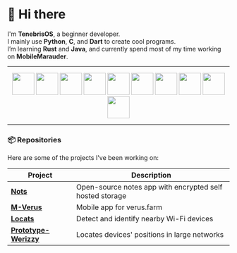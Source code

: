# 👋 Hi there

I'm **TenebrisOS**, a beginner developer.  
I mainly use **Python**, **C**, and **Dart** to create cool programs.  
I’m learning **Rust** and **Java**, and currently spend most of my time working on **MobileMarauder**.

---

<div align="center">
  <img src="https://cdn.jsdelivr.net/gh/devicons/devicon/icons/androidstudio/androidstudio-original.svg" height="50"/>
  <img src="https://cdn.jsdelivr.net/gh/devicons/devicon/icons/flutter/flutter-original.svg" height="50"/>
  <img src="https://cdn.jsdelivr.net/gh/devicons/devicon/icons/dart/dart-original.svg" height="50"/>
  <img src="https://cdn.jsdelivr.net/gh/devicons/devicon/icons/linux/linux-original.svg" height="50"/>
  <img src="https://cdn.jsdelivr.net/gh/devicons/devicon/icons/c/c-original.svg" height="50"/>
  <img src="https://cdn.jsdelivr.net/gh/devicons/devicon/icons/csharp/csharp-original.svg" height="50"/>
  <img src="https://cdn.jsdelivr.net/gh/devicons/devicon/icons/python/python-original.svg" height="50"/>
  <img src="https://cdn.jsdelivr.net/gh/devicons/devicon/icons/raspberrypi/raspberrypi-original.svg" height="50"/>
  <img src="https://cdn.jsdelivr.net/gh/devicons/devicon/icons/unity/unity-original.svg" height="50"/>
  <img src="https://cdn.jsdelivr.net/gh/devicons/devicon/icons/vscode/vscode-original.svg" height="50"/>
</div>

---

### 📦 Repositories

Here are some of the projects I've been working on:

<div align="center">
  
| Project | Description |
|----------|--------------|
| [**Nots**](https://github.com/TenebrisOS/Nots) | Open-source notes app with encrypted self hosted storage |
| [**M-Verus**](https://github.com/TenebrisOS/M-Verus) | Mobile app for verus.farm |
| [**Locats**](https://github.com/TenebrisOS/Locats) | Detect and identify nearby Wi-Fi devices |
| [**Prototype-Werizzy**](https://github.com/TenebrisOS/Prototype-Werizzy) | Locates devices' positions in large networks |

</div>

